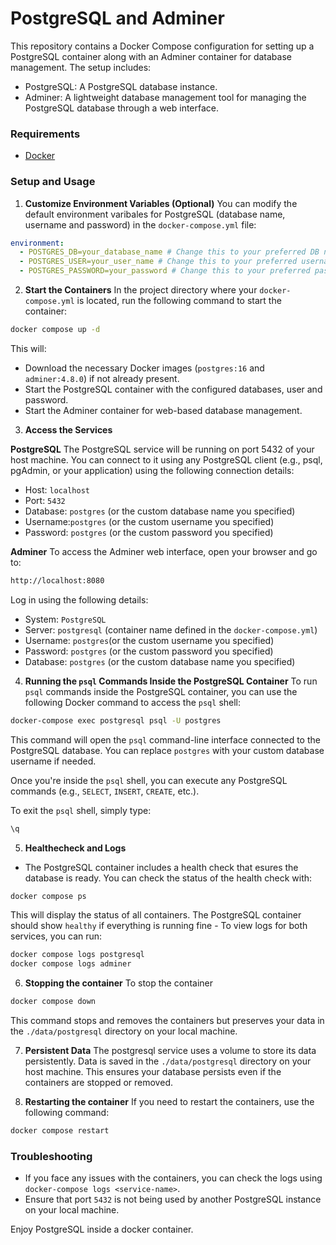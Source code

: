 # PostgreSQL and Adminer

This repository contains a Docker Compose configuration for setting up a PostgreSQL container along with an Adminer container for database management. The setup includes:

- PostgreSQL: A PostgreSQL database instance.
- Adminer: A lightweight database management tool for managing the PostgreSQL database through a web interface.

### Requirements

- [Docker](https://docs.docker.com/engine/install/)

### Setup and Usage

1. **Customize Environment Variables (Optional)**
   You can modify the default environment varibales for PostgreSQL (database name, username and password) in the `docker-compose.yml` file:

```yml
environment:
  - POSTGRES_DB=your_database_name # Change this to your preferred DB name
  - POSTGRES_USER=your_user_name # Change this to your preferred username
  - POSTGRES_PASSWORD=your_password # Change this to your preferred password
```

2. **Start the Containers**
   In the project directory where your `docker-compose.yml` is located, run the following command to start the container:

```bash
docker compose up -d
```

This will:

- Download the necessary Docker images (`postgres:16` and `adminer:4.8.0`) if not already present.
- Start the PostgreSQL container with the configured databases, user and password.
- Start the Adminer container for web-based database management.

3. **Access the Services**

**PostgreSQL**
The PostgreSQL service will be running on port 5432 of your host machine. You can connect to it using any PostgreSQL client (e.g., psql, pgAdmin, or your application) using the following connection details:

- Host: `localhost`
- Port: `5432`
- Database: `postgres` (or the custom database name you specified)
- Username:`postgres` (or the custom username you specified)
- Password: `postgres` (or the custom password you specified)

**Adminer**
To access the Adminer web interface, open your browser and go to:

```bash
http://localhost:8080
```

Log in using the following details:

- System: `PostgreSQL`
- Server: `postgresql` (container name defined in the `docker-compose.yml`)
- Username: `postgres`(or the custom username you specified)
- Password: `postgres` (or the custom password you specified)
- Database: `postgres` (or the custom database name you specified)

4. **Running the `psql` Commands Inside the PostgreSQL Container**
   To run `psql` commands inside the PostgreSQL container, you can use the following Docker command to access the `psql` shell:

```bash
docker-compose exec postgresql psql -U postgres
```

This command will open the `psql` command-line interface connected to the PostgreSQL database. You can replace `postgres` with your custom database username if needed.

Once you're inside the `psql` shell, you can execute any PostgreSQL commands (e.g., `SELECT`, `INSERT`, `CREATE`, etc.).

To exit the `psql` shell, simply type:

```bash
\q
```

5. **Healthecheck and Logs**

- The PostgreSQL container includes a health check that esures the database is ready. You can check the status of the health check with:

```bash
docker compose ps
```

This will display the status of all containers. The PostgreSQL container should show `healthy` if everything is running fine - To view logs for both services, you can run:

```bash
docker compose logs postgresql
docker compose logs adminer
```

6. **Stopping the container**
   To stop the container

```bash
docker compose down
```

This command stops and removes the containers but preserves your data in the `./data/postgresql` directory on your local machine.

7. **Persistent Data**
   The postgresql service uses a volume to store its data persistently. Data is saved in the `./data/postgresql` directory on your host machine. This ensures your database persists even if the containers are stopped or removed.

8. **Restarting the container**
   If you need to restart the containers, use the following command:

```bash
docker compose restart
```

### Troubleshooting

- If you face any issues with the containers, you can check the logs using `docker-compose logs <service-name>`.
- Ensure that port `5432` is not being used by another PostgreSQL instance on your local machine.

Enjoy PostgreSQL inside a docker container.
